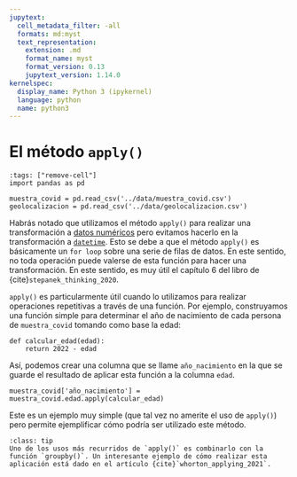 ```yaml
---
jupytext:
  cell_metadata_filter: -all
  formats: md:myst
  text_representation:
    extension: .md
    format_name: myst
    format_version: 0.13
    jupytext_version: 1.14.0
kernelspec:
  display_name: Python 3 (ipykernel)
  language: python
  name: python3
---
```


# El método `apply()`

```{code-cell} ipython
:tags: ["remove-cell"]
import pandas as pd

muestra_covid = pd.read_csv('../data/muestra_covid.csv')
geolocalizacion = pd.read_csv('../data/geolocalizacion.csv')
```

Habrás notado que utilizamos el método `apply()` para realizar una transformación a [datos numéricos](../S3-procesamiento/S3P10-tonumeric.md) pero evitamos hacerlo en la transformación a [`datetime`](../S3-procesamiento/S3P11-todatetime.md). Esto se debe a que el método `apply()` es básicamente un `for loop` sobre una serie de filas de datos. En este sentido, no toda operación puede valerse de esta función para hacer una transformación. En este sentido, es muy útil el capítulo 6 del libro de {cite}`stepanek_thinking_2020`.

`apply()` es particularmente útil cuando lo utilizamos para realizar operaciones repetitivas a través de una función. Por ejemplo, construyamos una función simple para determinar el año de nacimiento de cada persona de `muestra_covid` tomando como base la edad:

```{code-cell} ipython
def calcular_edad(edad):
    return 2022 - edad
```

Así, podemos crear una columna que se llame `año_nacimiento` en la que se guarde el resultado de aplicar esta función a la columna `edad`.

```{code-cell} ipython
muestra_covid['año_nacimiento'] = muestra_covid.edad.apply(calcular_edad)
```

Este es un ejemplo muy simple (que tal vez no amerite el uso de `apply()`) pero permite ejemplificar cómo podría ser utilizado este método.

```{admonition} Otros usos
:class: tip
Uno de los usos más recurridos de `apply()` es combinarlo con la función `groupby()`. Un interesante ejemplo de cómo realizar esta aplicación está dado en el artículo {cite}`whorton_applying_2021`.
```
